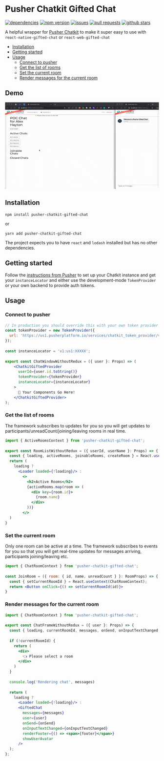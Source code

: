 # Pusher Chatkit Gifted Chat

[![dependencies](https://img.shields.io/david/hostmakerco/pusher-chatkit-gifted-chat)](https://david-dm.org/hostmakerco/pusher-chatkit-gifted-chat)
[![npm version](https://badge.fury.io/js/pusher-chatkit-gifted-chat.svg)](https://www.npmjs.com/package/pusher-chatkit-gifted-chat)
[![issues](https://img.shields.io/github/issues/hostmakerco/pusher-chatkit-gifted-chat)](https://github.com/hostmakerco/pusher-chatkit-gifted-chat/issues)
[![pull requests](https://img.shields.io/github/issues-pr/hostmakerco/pusher-chatkit-gifted-chat)](https://github.com/hostmakerco/pusher-chatkit-gifted-chat/pulls)
[![github stars](https://img.shields.io/github/stars/hostmakerco/pusher-chatkit-gifted-chat.svg)](https://github.com/hostmakerco/pusher-chatkit-gifted-chat/stargazers)

A helpful wrapper for [Pusher Chatkit](https://pusher.com/chatkit) to make it super easy to use with `react-native-gifted-chat` or `react-web-gifted-chat`

 - [Installation](#installation)
  - [Getting started](#getting-started)
  - [Usage](#usage)
    - [Connect to pusher](#connect-to-pusher)
    - [Get the list of rooms](#get-the-list-of-rooms)
    - [Set the current room](#set-the-current-room)
    - [Render messages for the current room](#render-messages-for-the-current-room)

## Demo

![Demo](demo.gif)

## Installation

`npm install pusher-chatkit-gifted-chat`

or

`yarn add pusher-chatkit-gifted-chat`

The project expects you to have `react` and `lodash` installed but has no other dependencies.

## Getting started

Follow the [instructions from Pusher](https://pusher.com/docs/chatkit/getting_started/react#creating-a-chatkit-instance) to set up your Chatkit instance and get your `instanceLocator` and either use the development-mode `TokenProvider` or your own backend to provide auth tokens.

## Usage

### Connect to pusher

```jsx
// In production you should override this with your own token provider callback.
const tokenProvider = new TokenProvider({
  url: 'https://us1.pusherplatform.io/services/chatkit_token_provider/v1/XXXXX/token',
});

const instanceLocator = 'v1:us1:XXXXX';

export const ChatWindowWithoutRedux = ({ user }: Props) => (
    <ChatkitGiftedProvider
      userId={user.id.toString()}
      tokenProvider={tokenProvider}
      instanceLocator={instanceLocator}
    >
      🧙 Your Components Go Here!
    </ChatkitGiftedProvider>
);
```

### Get the list of rooms

The framework subscribes to updates for you so you will get updates to participants/unreadCount/joining/leaving rooms in real time.

```jsx
import { ActiveRoomsContext } from 'pusher-chatkit-gifted-chat';

export const RoomListWithoutRedux = ({ userId, userName }: Props) => {
  const { loading, activeRooms, joinableRooms, createRoom } = React.useContext(ActiveRoomsContext);
  return (
    loading ?
      <Loader loaded={!loading}/> :
        <>
          <h2>Active Rooms</h2>
          {activeRooms.map(room => (
            <div key={room.id}>
              {room.name}
            </div>
          ))}
        </>
  )
}
```

### Set the current room

Only one room can be active at a time. The framework subscribes to events for you so that you will get real-time updates for messages arriving, participants joining/leaving etc.

```jsx
import { ChatRoomContext } from 'pusher-chatkit-gifted-chat';

const JoinRoom = ({ room: { id, name, unreadCount } }: RoomProps) => {
  const { setCurrentRoomId } = React.useContext(ChatRoomContext);
  return <Button onClick={() => setCurrentRoomId(id)}>
}
```

### Render messages for the current room

```jsx
import { ChatRoomContext } from 'pusher-chatkit-gifted-chat';

export const ChatFrameWithoutRedux = ({ user }: Props) => {
  const { loading, currentRoomId, messages, onSend, onInputTextChanged, footer } = React.useContext(ChatRoomContext);

  if (!currentRoomId) {
    return (
      <div>
        👈 Please select a room
      </div>
    )
  }

  console.log('Rendering chat', messages)

  return (
    loading ?
      <Loader loaded={!loading}/> :
      <GiftedChat
        messages={messages}
        user={user}
        onSend={onSend}
        onInputTextChanged={onInputTextChanged}
        renderFooter={() => <span>{footer}</span>}
        showUserAvatar
      />
  );
};
```
